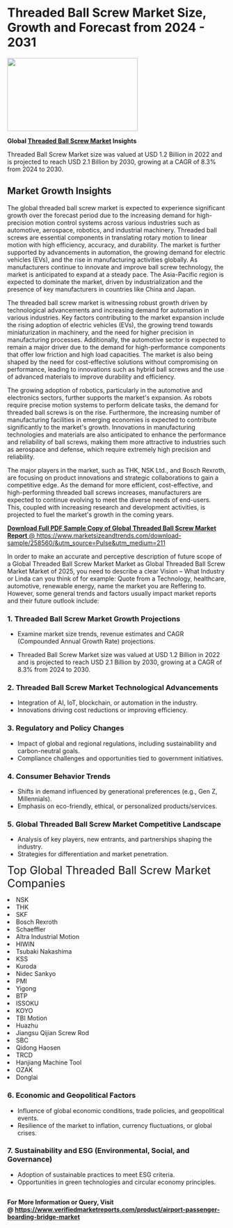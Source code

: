 <H1>Threaded Ball Screw Market Size, Growth and Forecast from 2024 - 2031</H1><img class="aligncenter size-medium wp-image-584254" src="https://thirdeyenews.in/wp-content/uploads/2024/09/Global-Market-Research-300x168.jpeg" alt="" width="300" height="168" /><p><strong>Global&nbsp;<a href="https://www.marketsizeandtrends.com/download-sample/258560/&amp;utm_source=Pulse&amp;utm_medium=211">Threaded Ball Screw Market</a> Insights</strong></p><p>Threaded Ball Screw Market size was valued at USD 1.2 Billion in 2022 and is projected to reach USD 2.1 Billion by 2030, growing at a CAGR of 8.3% from 2024 to 2030.</p><p><h2>Market Growth Insights</h2> <p>The global threaded ball screw market is expected to experience significant growth over the forecast period due to the increasing demand for high-precision motion control systems across various industries such as automotive, aerospace, robotics, and industrial machinery. Threaded ball screws are essential components in translating rotary motion to linear motion with high efficiency, accuracy, and durability. The market is further supported by advancements in automation, the growing demand for electric vehicles (EVs), and the rise in manufacturing activities globally. As manufacturers continue to innovate and improve ball screw technology, the market is anticipated to expand at a steady pace. The Asia-Pacific region is expected to dominate the market, driven by industrialization and the presence of key manufacturers in countries like China and Japan.</p> <p><a href="javascript:void(0)"></a></p> <p>The threaded ball screw market is witnessing robust growth driven by technological advancements and increasing demand for automation in various industries. Key factors contributing to the market expansion include the rising adoption of electric vehicles (EVs), the growing trend towards miniaturization in machinery, and the need for higher precision in manufacturing processes. Additionally, the automotive sector is expected to remain a major driver due to the demand for high-performance components that offer low friction and high load capacities. The market is also being shaped by the need for cost-effective solutions without compromising on performance, leading to innovations such as hybrid ball screws and the use of advanced materials to improve durability and efficiency.</p> <p>The growing adoption of robotics, particularly in the automotive and electronics sectors, further supports the market's expansion. As robots require precise motion systems to perform delicate tasks, the demand for threaded ball screws is on the rise. Furthermore, the increasing number of manufacturing facilities in emerging economies is expected to contribute significantly to the market's growth. Innovations in manufacturing technologies and materials are also anticipated to enhance the performance and reliability of ball screws, making them more attractive to industries such as aerospace and defense, which require extremely high precision and reliability.</p> <p>The major players in the market, such as THK, NSK Ltd., and Bosch Rexroth, are focusing on product innovations and strategic collaborations to gain a competitive edge. As the demand for more efficient, cost-effective, and high-performing threaded ball screws increases, manufacturers are expected to continue evolving to meet the diverse needs of end-users. This, coupled with increasing research and development activities, is projected to fuel the market's growth in the coming years.</p> <p><a href="javascript:void(0)"></p><p><span class=""><strong>Download Full PDF Sample Copy of Global Threaded Ball Screw Market Report</strong> @ <a href="https://www.marketsizeandtrends.com/download-sample/258560/&amp;utm_source=Pulse&amp;utm_medium=211" target="_blank">https://www.marketsizeandtrends.com/download-sample/258560/&amp;utm_source=Pulse&amp;utm_medium=211</a></span></p><p>In order to make an accurate and perceptive description of future scope of a Global&nbsp;Threaded Ball Screw Market Market as Global&nbsp;Threaded Ball Screw Market Market of 2025, you need to describe a clear Vision &ndash; What Industry or Linda can you think of for example: Quote from a Technology, healthcare, automotive, renewable energy, name the market you are Reffering to. However, some general trends and factors usually impact market reports and their future outlook include:</p><h3>1.&nbsp;<strong>Threaded Ball Screw Market Growth Projections</strong></h3><ul><li>Examine market size trends, revenue estimates and CAGR (Compounded Annual Growth Rate) projections.</li><li><p>Threaded Ball Screw Market size was valued at USD 1.2 Billion in 2022 and is projected to reach USD 2.1 Billion by 2030, growing at a CAGR of 8.3% from 2024 to 2030.</p></li></ul><h3>2.&nbsp;<strong>Threaded Ball Screw Market Technological Advancements</strong></h3><ul><li>Integration of AI, IoT, blockchain, or automation in the industry.</li><li>Innovations driving cost reductions or improving efficiency.</li></ul><h3>3.&nbsp;<strong>Regulatory and Policy Changes</strong></h3><ul><li>Impact of global and regional regulations, including sustainability and carbon-neutral goals.</li><li>Compliance challenges and opportunities tied to government initiatives.</li></ul><h3>4.&nbsp;<strong>Consumer Behavior Trends</strong></h3><ul><li>Shifts in demand influenced by generational preferences (e.g., Gen Z, Millennials).</li><li>Emphasis on eco-friendly, ethical, or personalized products/services.</li></ul><h3>5.&nbsp;<strong>Global Threaded Ball Screw Market Competitive Landscape</strong></h3><ul><li>Analysis of key players, new entrants, and partnerships shaping the industry.</li><li>Strategies for differentiation and market penetration.</li></ul><p data-pm-slice="1 1 []"><span style="color: inherit; font-family: inherit; font-size: 25px;">Top Global Threaded Ball Screw Market Companies</span></p><div class="" data-test-id=""><p><li>NSK</li><li> THK</li><li> SKF</li><li> Bosch Rexroth</li><li> Schaeffler</li><li> Altra Industrial Motion</li><li> HIWIN</li><li> Tsubaki Nakashima</li><li> KSS</li><li> Kuroda</li><li> Nidec Sankyo</li><li> PMI</li><li> Yigong</li><li> BTP</li><li> ISSOKU</li><li> KOYO</li><li> TBI Motion</li><li> Huazhu</li><li> Jiangsu Qijian Screw Rod</li><li> SBC</li><li> Qidong Haosen</li><li> TRCD</li><li> Hanjiang Machine Tool</li><li> OZAK</li><li> Donglai</li></p></div><h3>6.&nbsp;<strong>Economic and Geopolitical Factors</strong></h3><ul><li>Influence of global economic conditions, trade policies, and geopolitical events.</li><li>Resilience of the market to inflation, currency fluctuations, or global crises.</li></ul><h3>7.&nbsp;<strong>Sustainability and ESG (Environmental, Social, and Governance)</strong></h3><ul><li>Adoption of sustainable practices to meet ESG criteria.</li><li>Opportunities in green technologies and circular economy principles.</li></ul><h2><strong style="font-size: 14px;">For More Information or Query, Visit @&nbsp;</strong><a style="background-color: #ffffff; font-size: 14px;" href="https://www.marketsizeandtrends.com/report/threaded-ball-screw-market/" target="_blank">https://www.verifiedmarketreports.com/product/airport-passenger-boarding-bridge-market</a></h2>
